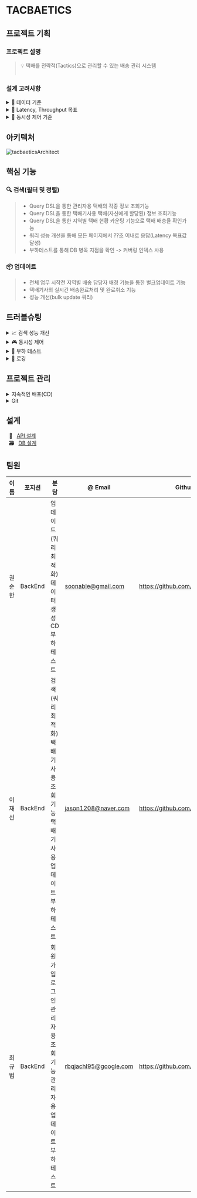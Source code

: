 # TACBAETICS

## 프로젝트 기획
### 프로젝트 설명
> 💡 택배를 전략적(Tactics)으로 관리할 수 있는 배송 관리 시스템
> <br/><br/>

### 설계 고려사항
<details>
<summary>📌 데이터 기준</summary>
<div markdown="1">
<br/>
 1. 택배 데이터 수 : 100만 개, 500만개
 
 - 2021년 택배 물동량 36억건
    - [2021년 택배물동량 36억개, 가격 인상도 145원에 달해](https://www.klnews.co.kr/news/articleView.html?idxno=304003)
    - [택배시장, 대한통운 압도적 1위](https://brunch.co.kr/@logibridge/247)
    
 - 2021년 국내 하루 택배물동량 
 	- 하루평균 약 천만건 
	- 그 중 가장 큰 점유율을 가지고 있는 CJ대한통운 점유율 약 41.9%, 
	- 따라서 대략 5,000,000 건의 물량을 커버할 수 있도록 테스트 및 설계
</div>
</details>

<details>
<summary>📌 Latency, Throughput 목표</summary>
<div markdown="1">
<br/>

 1. Latency 목표값 설정  
 
  ```
 📢 택배 업무의 실시간성으로 인해 택배기사는 1초이내 최대한 빠른 응답을 바랄것이며, 관리자도 단순조회는 1초이내, 소량 업데이트는 10초이내, 대량업데이트는 1분이내를 원할 것으로 예측한다.
  ```
  
   * 일반적인 경우 : 0.05~0.1초
   * 복잡한 트랜잭션이 필요한 경우 : 10초이내
  
 2. Throughput 목표값 설정
 
  ```
 📢 News1 자료(2021년 기준)를 통한 예측으로, DAU(Daily Active User, 하루 순수 이용자) 추이는 평균 약 2800 명이다.
  ```
  
   * DAU : 2800 (단위 : 명)
   * 안전계수 : 3
   * 1일 평균 접속 수에 대한 최대 피크 때 배율 : 2배<br/><br/>
   * 1명당 평균 접속 수 : 1회<br/>
   &nbsp; ⇒ 2,800(명) * 1(회) / 86,400(초) * 3(안전계수) * 2(1일 평균 접속 수에 대한 최대 피크 때 배율) = 약 185 rps

  	
</div>
</details>

<details>
<summary>📌 동시성 제어 기준</summary>
<br/>

 ```
 📢 1개의 물류센터 당 약 25,000건 시나리오, 따라서 25,000건당 관리자1명, 택배기사 65명의 사용자 예측
 ```
 
 1. 1초당 최대 동시 접속자 수 : 2800명 (5,000,000건 기준)
	
 2. 시간 당 처리량 : 가용성이 보장되는 범위의 최대치
 
 	* 앞선 Latency의 내용을 참고하여 택배기사는 가능한 빠른 응답을 원하고 있음
 
 
 
<div markdown="1">
</div>
</details> 

## 아키텍처
![tacbaeticsArchitect](https://user-images.githubusercontent.com/113872320/206975527-8d22c161-c81f-449f-83d7-8c676e68f1b1.png)

## 핵심 기능

### 🔍 검색(필터 및 정렬)

> * Query DSL을 통한 관리자용 택배의 각종 정보 조회기능
> * Query DSL을 통한 택배기사용 택배(자신에게 할당된) 정보 조회기능
> * Query DSL을 통한 지역별 택배 현황 카운팅 기능으로 택배 배송율 확인가능
> * 쿼리 성능 개선을 통해 모든 페이지에서 ??초 이내로 응답(Latency 목표값 달성)
> * 부하테스트를 통해 DB 병목 지점을 확인 -> 커버링 인덱스 사용

### 📦 업데이트

> * 전체 업무 시작전 지역별 배송 담당자 배정 기능을 통한 벌크업데이트 기능
> * 택배기사의 실시간 배송완료처리 및 완료취소 기능
> * 성능 개선(bulk update 쿼리)

## 트러블슈팅

<details>
<summary>📈 검색 성능 개선</summary>
<div markdown="1">

- **필요성**
    - 상품 데이터가 100만개로 증가하면서 **메인페이지 로딩 시간이 최대 4.8초까지 증가**

  ⇒ KISSmetrics에 따르면 로딩시간 3초 이상 시 고객의 40% 이탈률 발생

  ![Untitled](https://user-images.githubusercontent.com/31721097/190343898-e73ba4c4-e934-47bc-b404-ec0f699f90c3.png)

  ⇒ 목표 : 페이지 로딩 시간 **2초 이내**

- **진행 단계**
    - 1. Index 생성
        - **적용 계기**

          : 기존 쿼리 실행 시 **order부분**에서 많은 시간이 소요되는 것을 알 수 있었음

          ⇒ Index 적용

        - **인덱스 항목**
            - 리뷰수 (리뷰수, Default 정렬값)

              → 실제 쇼핑몰의 경우 변동이 많은 값이므로 인덱스로 설정하지 않는 것이 좋지만 현재 mucosa의 경우 리뷰 수가 변동이 없는 값이므로 인덱스로 설정하는 것으로 결정

            - 가격 (고가순, 저가순)
        - **결과 분석**
            - 개선된 부분
                - 대부분의 첫 페이지 로딩이 개선되었으며 **최대 2880%까지 개선**
            - 추가 개선이 필요한 부분
                - 일부 항목의 경우 **Count Query에 성능 저하** 발생
    - 2. Cross Join 생성
        - **적용 계기**

          : QueryDSL로 작성한 쿼리가 cross join을 발생시키고 있다는 사실을 알게 됨

          ⇒ cross join 대신 **inner join**이 발생하도록 코드 수정

        - **Cross Join 제거 방법**
            - cross join이 발생하는 brand 테이블을 inner join이 발생하도록 쿼리 수정
        - **결과 분석**
            - **개선된 부분**
                - 키워드 검색 부분의 경우 기존에 발생하던 cross join이 inner join으로 변경되면서 **최대 232%까지 개선**
            - **추가 개선이 필요한 부분**
                - 단순 메인페이지 로딩의 경우 join을 강제하면서 **Count Query에 성능 저하**가 발생
    - 3. 불필요한 Join이 발생하지 않도록 분기처리하여 Count Query 개선
        - **적용 계기**

          : Inner Join을 명시적 처리하면서 brand 테이블 필요하지 않은 count query에서도 join이 발생하여 성능이 떨어진 사실을  발견함

          => 불필요한 join이 발생하지 않도록 **분기 처리**

        - **결과 분석**
            - 개선된 부분
                - Inner Join을 강제하면서 발생했던 count query 성능 저하에 대해서는 **최대 1127%까지 개선**
            - 추가 개선이 필요한 부분
                - **마지막 페이지**에 대한 query 속도는 여전히 느림
    - ~~4. No Offset 방식 적용~~
        - **적용 계기**

          : 페이징 처리 시 offset이 성능 저하를 발생한다는 사실을 알게 됨

          ⇒ NoOffset 방식을 적용

        - **Offset이 성능 저하를 발생시키는 이유**

          : offset을 사용하게 되면 offset + limit만큼의 데이터를 읽은 후 offset만큼의 데이터를 버림

          ⇒ 마지막 페이지로 갈수록 읽어야하는 데이터 수가 비약적으로 증가

        - **NoOffset 방식을 적용하지 않은 이유**
            1. NoOffset 방식의 경우 offset 사용 대신 where절에 조회 시작 부분을 판단하도록 함

               ⇒ Mucosa의 경우 where절에 사용될 조회 시작 부분을 판단하도록 하는 **기준 key가 중복이 가능한 값**(리뷰 개수, 가격)임

            2. NoOffset 방식의 경우 페이징버튼이 아닌 ‘more(더보기)’ 버튼을 사용해야 함 → 순차적 페이지 이동만 가능

               ⇒ Mucosa의 경우 전체 상품 수가 100만개이므로 페이지 이동이 자유로운 **페이징 버튼을 사용**하는 것이 좋을 것으로 판단

    - 5. Covering Index 생성
        - **적용 계기**

          : No Offset 방식을 적용할 수 없는 상황에서 성능을 개선하기 위해 Full Scan이 발생하는 product 테이블 개션의 필요성을 알게 됨

          => Covering Index를 통해 'where, order by, offset ~ limit'를 인덱스 검색으로 빠르게 처리하고 **걸러진 데이터를 통해서만 데이터 블록에 접근**

        - **QueryDSL에서의 Covering 인덱스 적용**

          : QueryDSL의 경우 from절의 서브쿼리를 지원하지 않음

          ⇒ `커버링 인덱스를 활용하여 조회 대상의 PK를 조회`하는 부분과 `해당 PK로 필요한 컬럼 항목들을 조회`하는 부분을 나누어 구현

        - **결과 분석**
            - 개선된 부분
                - 마지막 페이지 속도가 **최대 236%까지 개선**
            - 추가 개선이 필요한 부분
                - 첫페이지에 대해 목표했던 **2초 이내의 결과는 달성하지 못함**
                - **키워드 검색**에 대한 성능 개선이 다른 항목들에 비해 많이 되지 않음
    - ~~6. Full-Text Index 생성 및 match()-against() Query 사용~~
        - **적용 계기**

          : 마지막 페이지 부분이 개선되었으나 처음 목표했던 2초 이내는 달성하지 못함. 그래서 엘라스틱서치 적용도 고려했지만 엘라스틱서치의 역인덱싱 방식과 같은 원리로 동작하는 MySQL의 Full-Text 인덱스를 알게됨

          ⇒ 굳이 엘라스틱 서치를 이용할 필요 없이 Full-Text 인덱스를 적용하고 match()-against() 쿼리문을 사용

        - **Full-Text 인덱스 방식을 적용하지 않은 이유**

          : Full-Text 인덱스를 적용하여 실제 테스트를 해 본 결과 **성능 개선이 되지 않음**

          ⇒ MUCOSA의 경우 검색 시 join이 많이 발생하기 때문

    - 7. 상품명 검색/브랜드명 검색으로 Search Type을 지정하여 검색하도록 변경
        - **적용 계기**

          : Full-Text Index 방식을 시도하면서 join에 의해 성능 저하가 많이 된다는 것을 인지

          => 상품명과 브랜드명을 동시에 검색할 수 있는 로직상 더 이상 join을 줄일 수 없어 **Search Type을 지정하여 검색하는 로직을 반영**하여 join을 줄임

        - **결과 분석**
            - 개선된 부분
                - 검색 기능 성능이 **최대 308%까지 개선**

                  => 첫페이지의 경우 상품명 검색, 브랜드명 검색 **모두 1초 이내로 목표 달성**

                  => 브랜드명 검색의 경우 마지막페이지까지 1초 이내로 목표 달성


- **결과**

  ![Untitled](https://user-images.githubusercontent.com/31721097/190360338-705e078d-1c1b-4acd-9fb8-0c82a4dd0e14.png)


👇🏻**더 자세한 내용이 알고싶다면?**👇🏻

[성능 테스트 및 개선](https://www.notion.so/d08327e203924032879a77930913000e)


</div>
</details>

<details>
<summary>🎮 동시성 제어</summary>
<div markdown="1">

**대안 검증**

| 종류 | 처리 시간 | 리소스 |
| --- | --- | --- |
| Pessimistic | 2.416s | MySQL(RDS) |
| Optimistic | 40.410s | MySQL(RDS) |
| Named | 16.458s | MySQL(RDS) |
| Lettuce | 13.349s | Redis(aws) |
| Redisson | 10.665s | Redis(aws) |

- 트랜잭션의 잦은 충돌 예상

  → **Optimistic lock 부적합**

- Hold and Wait 미충족

  → 데드락 미발생(**Pessimistic lock**의 문제 해결)👈  *후보지1*

- 검색 로직에 대한 영향 최소화

  → version 컬럼을 가지는 것은 row 사이즈가 커지고 이는 검색 속도에 영향(in **Optimistic lock**)

  → DB의 별도 공간이 필요하여 DB 성능에 영향. 즉, 검색 속도 영향(in **Named lock(Use-Level Lock)**)

- 스핀락의 한계

  → 스핀락은 redis server에 부하를 주어 지연 처리 발생(in **Lettuce**)

- Pub/Sub방식의 이점

  → 스핀락의 한계를 pub/sub 기반의 Lock으로 해결(in **Redisson**))👈  *후보지2*


**Pessimistic vs Redission**

![스크린샷 2022-09-14 오전 5 39 53](https://user-images.githubusercontent.com/31721097/190361126-c5d722fe-b245-4699-8e90-14c0d995e09b.png)

→ pub/sub을 통한 lock 획득 시도 과정에서 network latency가 overhead로 발생 추정

→ **최종 Pessimistic lock 적용**

👇🏻**더 자세한 내용이 알고싶다면?**👇🏻

[동시성 제어](https://www.notion.so/a3b60ee964514b03989fc3f687074668)

</div>
</details>

<details>
<summary>📶 부하 테스트</summary>
<div markdown="1">

- **테스트 계기**
    - 대용량 데이터를 처리하는 패션 플랫폼과 같이 많은 이용자들이 사용해 부하가 많이 발생했을 때 시스템이 정상 작동하는지 여부와 응답 성능을 예측하기 위함
- **목표값 설정**
    - [Latency 목표값, Throughput 목표값 설정](https://www.notion.so/MUCOSA-5fe8f0d732234c56b643b24310ab7d33)
- **병목 현상 확인**
    - 조회 성능 검증 단계 진행 중 **rps는 목표값 안**에 들어오지만 **Latency가 급격하게 증가**하고 **Success Rate가 떨어지는 현상** 발견

      ⇒ **DB가 병목 구간**일 것으로 추론

      ⇒ 메인페이지 로딩, 검색 페이지 로딩 시 RDS의 **CPU가 94.47%**까지 상승
    ![MUCOSA (2)](https://user-images.githubusercontent.com/31721097/190361709-bebc8354-5555-471f-9222-f24bfde5167c.png)

- **대안**
    1. ~~일부 Query를 Application단에서 처리함으로써 DB 부하를 낮춤~~
        - 개발 일정상 무리가 있다고 판단
    2. ~~DB Scale Out을 통해 DB 성능 개선~~
        - 개발 일정상 무리가 있다고 판단
    3. **DB Scale Up을 통해 DB 성능 개선**
- **결과**

  ![MUCOSA (3)](https://user-images.githubusercontent.com/31721097/190361725-375137e1-492a-4534-ae69-cd47a43d5f2e.png)

- **결과분석**
    - t3.micro ⇒ **r5.8xlarge** 인스턴스로 교체 후 조회 페이지 테스트 진행 시 **목표했던 Latency와 Throughput을 충족**

👇🏻**더 자세한 내용이 알고싶다면?**👇🏻

[부하 테스트 및 개선](노션링크)

</div>
</details>

<details>
<summary>🤖 로깅</summary>
<div markdown="1">

- **로깅 기능의 필요성 및 목표**
    - 애플리케이션 최적화를 위해서 **로직이 작동하는 시간**을 기록 및 측정
    - 로직의 검증을 위해서 사용자의 **요청 및 서버의 응답**을 기록
    - 기존에 작성된 로직에 영향을 끼치거나 로직의 변경이 있으면 안된다.
- **문제점**
    - 로그가 필요한 곳에 일일이 로그 로직을 작성해야 한다.
    - 중복된 로그 로직 때문에 유지보수 및 업데이트 비용이 발생한다.
- **문제 해결**
    - 로그 기능을 횡단 관심사(부가 기능)라고 판단 **AOP**를 사용하여 일관성 있는 로직을 구현

👇🏻**더 자세한 내용이 알고싶다면?**👇🏻

[로깅](노션링크)

</div>
</details>

## 프로젝트 관리
<details>
<summary>지속적인 배포(CD)</summary>
<div markdown="1">

   * 지속적인 배포의 필요성
     * 기능이 추가될 때마다 배포해야하는 불편함이 있어 배포 자동화의 필요성 인식
   * 대안
   
     |Jenkins|Github Actions|
     |------|------|
     |무료|일정 사용량 이상 시 유료|
     |작업 또는 작업이 동기화되어 제품을 시장에 배포하는데 더 많은 시간이 소요|클라우드가 있으므로, 별도 설치 필요 없음|
     |계정 및 트리거를 기반으로하며 Github 이벤트를 준수하지 않는 빌드를 중심으로 함|모든 Github 이벤트에 대한 작업을 제공하고 다양한 언어와 프레임워크를 지원|
     |전 세계 많은 사람들이 이용해 문서가 다양|젠킨스에 비해 문서가 없음|
     |캐싱 메커니즘을 지원하기 위해 플러그인 사용 가능|캐싱이 필요한 경우 자체 캐싱 메커니즘을 작성해야함|
     
   * 선택
     * GitHub Actions 세팅이 간편하다.
	
</div>
</details>

<details>
<summary>Git</summary>
<div markdown="1">
<br/>

   * Git Commit 메시지 컨벤션의 필요성
     * commit된 코드가 어떤 내용을 작성 했는 지 파악하려면 commit을 확인해야 한다.
     * 프로젝트 진행 중에는 수 많은 코드가 commit되기 때문에 일일이 내용을 확인하기 힘들기 때문에 
메시지 컨벤션을 통해서 제목이나 description을 통해서 commit의 정보를 전달한다.
   * Git Commit 메시지 컨벤션 전략
   
   ```
   Feat : 내가 작업한 기능 구현 완료
   Fix : 버그 수정 및 기능 수정완료
   Build : 빌드 수정 완료
   Chore : 자잘한 수정 완료
   Ci : Ci 설정 수정완료
   Docs : 문서 수정에 대한 커밋
   Style : 코드 스타일 혹은 포맷 등에 관한 커밋
   Refactor : 코드 리팩토링에 대한 커밋
   Test : 테스트 코드 수정에 대한 커밋
   ```
   
 👇🏻더 자세한 내용이 알고싶다면?👇🏻<br/>
    &nbsp; 🚥 &nbsp; [Git](노션링크)
</div>
</details>


## 설계
&nbsp; 📖 &nbsp; [API 설계](노션링크)  
&nbsp; 🗃️ &nbsp; [DB 설계](노션링크)

## 팀원

|이름|포지션|분담|@ Email|Github|
|------|------|------|------|------|
|권순한|BackEnd|업데이트(쿼리 최적화)<br/>데이터 생성<br/>CD<br/>부하 테스트|soonable@gmail.com|https://github.com/soonhankwon|
|이재선|BackEnd|검색(쿼리 최적화) <br/>택배기사용 조회기능<br/>택배기사용 업데이트<br/>부하 테스트|jason1208@naver.com|https://github.com/|
|최규범|BackEnd|회원가입<br/>로그인<br/>관리자용 조회기능<br/>관리자용 업데이트<br/>부하 테스트|rbqjachl95@google.com|https://github.com/|
